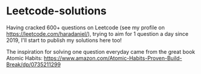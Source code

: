 # Leetcode-solutions

Having cracked 600+ questions on Leetcode (see my profile on https://leetcode.com/haradaniel/), trying to aim for 1 question a day since 2019, I'll start to publish my solutions here too!

The inspiration for solving one question everyday came from the great book Atomic Habits: https://www.amazon.com/Atomic-Habits-Proven-Build-Break/dp/0735211299
